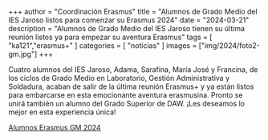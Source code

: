 +++
author = "Coordinación Erasmus"
title = "Alumnos de Grado Medio del IES Jaroso listos para comenzar su Erasmus 2024"
date = "2024-03-21"
description = "Alumnos de Grado Medio del IES Jaroso tienen su última reunión listos ya para empezar su aventura Erasmus"
tags = [
    "ka121","erasmus+"
]
categories = [
    "noticias"
]
images  = ["img/2024/foto2-gm.jpg"]
+++

Cuatro alumnos del IES Jaroso, Adama, Sarafina, María José y Francina, de los ciclos de Grado Medio en Laboratorio, Gestión Administrativa y Soldadura, acaban de salir de la última reunión Erasmus+ y ya están listos para embarcarse en esta emocionante aventura erasmusina. Pronto se unirá también un alumno del Grado Superior de DAW. ¡Les deseamos lo mejor en esta experiencia única!

[Alumnos Erasmus GM 2024](/img/2024/foto1-gm.jpg)


